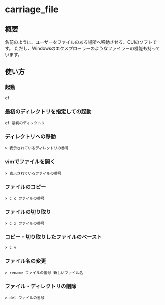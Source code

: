 # carriage_file
## 概要
名前のように、ユーザーをファイルのある場所へ移動させる、CUIのソフトです。
ただし、Windowsのエクスプローラーのようなファイラーの機能も持っています。
## 使い方
### 起動
```shell
cf
```
### 最初のディレクトリを指定しての起動
```shell
cf 最初のディレクトリ
```
### ディレクトリへの移動
```
> 表示されているディレクトリの番号
```
### vimでファイルを開く
```
> 表示されているファイルの番号
```
### ファイルのコピー
```
> c c ファイルの番号
```
### ファイルの切り取り
```
> c x ファイルの番号
```
### コピー・切り取りしたファイルのペースト
```
> c v
```
### ファイル名の変更
```
> rename ファイルの番号 新しいファイル名
```
### ファイル・ディレクトリの削除
```
> del ファイルの番号
```